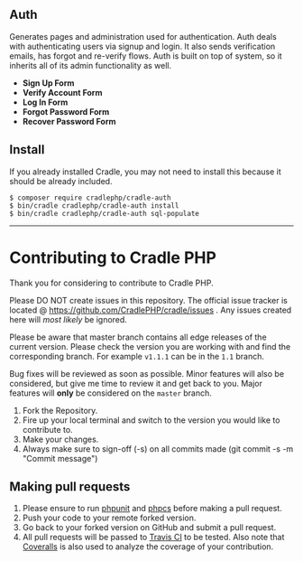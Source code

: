 ## Auth

Generates pages and administration used for authentication. Auth deals with
authenticating users via signup and login. It also sends verification emails,
has forgot and re-verify flows. Auth is built on top of system, so it inherits
all of its admin functionality as well.

 - **Sign Up Form**
 - **Verify Account Form**
 - **Log In Form**
 - **Forgot Password Form**
 - **Recover Password Form**

## Install

If you already installed Cradle, you may not need to install this because it
should be already included.

```
$ composer require cradlephp/cradle-auth
$ bin/cradle cradlephp/cradle-auth install
$ bin/cradle cradlephp/cradle-auth sql-populate
```

----

<a name="contributing"></a>
# Contributing to Cradle PHP

Thank you for considering to contribute to Cradle PHP.

Please DO NOT create issues in this repository. The official issue tracker is located @ https://github.com/CradlePHP/cradle/issues . Any issues created here will *most likely* be ignored.

Please be aware that master branch contains all edge releases of the current version. Please check the version you are working with and find the corresponding branch. For example `v1.1.1` can be in the `1.1` branch.

Bug fixes will be reviewed as soon as possible. Minor features will also be considered, but give me time to review it and get back to you. Major features will **only** be considered on the `master` branch.

1. Fork the Repository.
2. Fire up your local terminal and switch to the version you would like to
contribute to.
3. Make your changes.
4. Always make sure to sign-off (-s) on all commits made (git commit -s -m "Commit message")

## Making pull requests

1. Please ensure to run [phpunit](https://phpunit.de/) and
[phpcs](https://github.com/squizlabs/PHP_CodeSniffer) before making a pull request.
2. Push your code to your remote forked version.
3. Go back to your forked version on GitHub and submit a pull request.
4. All pull requests will be passed to [Travis CI](https://travis-ci.org/CradlePHP/cradle-auth) to be tested. Also note that [Coveralls](https://coveralls.io/github/CradlePHP/cradle-auth) is also used to analyze the coverage of your contribution.
